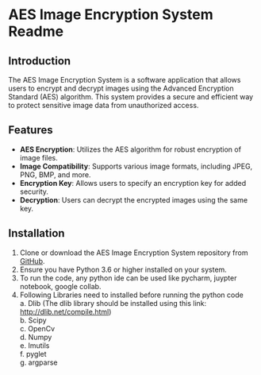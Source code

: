 # AES Image Encryption System Readme

## Introduction

The AES Image Encryption System is a software application that allows users to encrypt and decrypt images using the Advanced Encryption Standard (AES) algorithm. This system provides a secure and efficient way to protect sensitive image data from unauthorized access.

## Features

- **AES Encryption**: Utilizes the AES algorithm for robust encryption of image files.
- **Image Compatibility**: Supports various image formats, including JPEG, PNG, BMP, and more.
- **Encryption Key**: Allows users to specify an encryption key for added security.
- **Decryption**: Users can decrypt the encrypted images using the same key.

## Installation

1. Clone or download the AES Image Encryption System repository from [GitHub](https://github.com/Nitesh544/AES-Image-Encryption-System).
2. Ensure you have Python 3.6 or higher installed on your system.
3. To run the code, any python ide can be used like pycharm, juypter notebook, google collab.  
4. Following Libraries need to installed before running the python code  
  a. Dlib (The dlib library should be installed using this link: http://dlib.net/compile.html)  
	b. Scipy  
	c. OpenCv  
	d. Numpy  
	e. Imutils  
	f. pyglet  
	g. argparse  

